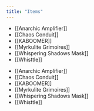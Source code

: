 ```yaml
---
title: "Items"
---
```


- [[Anarchic Amplifier]]
- [[Chaos Conduit]]
- [[KABOOMER]]
- [[Myrkulite Grimoires]]
- [[Whispering Shadows Mask]]
- [[Whisttle]]

<!-- AUTO-LINKS-START -->
- [[Anarchic Amplifier]]
- [[Chaos Conduit]]
- [[KABOOMER]]
- [[Myrkulite Grimoires]]
- [[Whispering Shadows Mask]]
- [[Whisttle]]
<!-- AUTO-LINKS-END -->